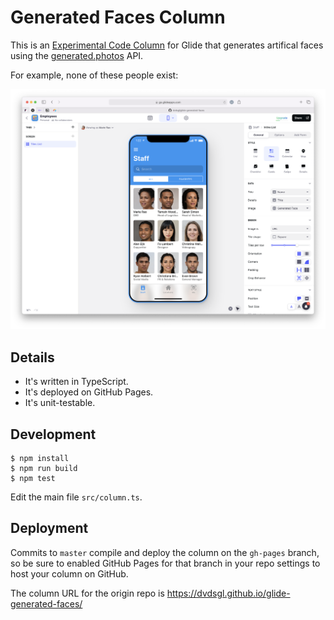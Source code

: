# Generated Faces Column

This is an [Experimental Code Column](https://docs.glideapps.com/all/reference/data-editor/computed-columns/experimental-code-column) for Glide that generates artifical faces using the [generated.photos](https://generated.photos) API.

For example, none of these people exist:

![](preview.png)

## Details

- It's written in TypeScript.
- It's deployed on GitHub Pages.
- It's unit-testable.

## Development

```
$ npm install
$ npm run build
$ npm test
```

Edit the main file `src/column.ts`.

## Deployment

Commits to `master` compile and deploy the column on the `gh-pages` branch, so be sure to enabled GitHub Pages for that branch in your repo settings to host your column on GitHub.

The column URL for the origin repo is https://dvdsgl.github.io/glide-generated-faces/
